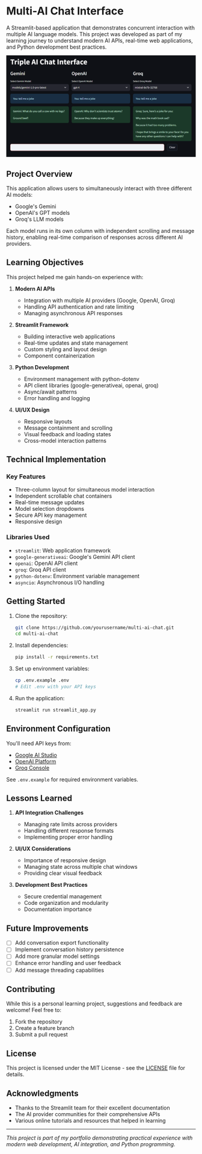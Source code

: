 # Multi-AI Chat Interface

A Streamlit-based application that demonstrates concurrent interaction with multiple AI language models. This project was developed as part of my learning journey to understand modern AI APIs, real-time web applications, and Python development best practices.

![Multi-AI Chat Interface](screenshot.png) <!-- You can add a screenshot of your application here -->

## Project Overview

This application allows users to simultaneously interact with three different AI models:
- Google's Gemini
- OpenAI's GPT models
- Groq's LLM models

Each model runs in its own column with independent scrolling and message history, enabling real-time comparison of responses across different AI providers.

## Learning Objectives

This project helped me gain hands-on experience with:

1. **Modern AI APIs**
   - Integration with multiple AI providers (Google, OpenAI, Groq)
   - Handling API authentication and rate limiting
   - Managing asynchronous API responses

2. **Streamlit Framework**
   - Building interactive web applications
   - Real-time updates and state management
   - Custom styling and layout design
   - Component containerization

3. **Python Development**
   - Environment management with python-dotenv
   - API client libraries (google-generativeai, openai, groq)
   - Async/await patterns
   - Error handling and logging

4. **UI/UX Design**
   - Responsive layouts
   - Message containment and scrolling
   - Visual feedback and loading states
   - Cross-model interaction patterns

## Technical Implementation

### Key Features
- Three-column layout for simultaneous model interaction
- Independent scrollable chat containers
- Real-time message updates
- Model selection dropdowns
- Secure API key management
- Responsive design

### Libraries Used
- `streamlit`: Web application framework
- `google-generativeai`: Google's Gemini API client
- `openai`: OpenAI API client
- `groq`: Groq API client
- `python-dotenv`: Environment variable management
- `asyncio`: Asynchronous I/O handling

## Getting Started

1. Clone the repository:
   ```bash
   git clone https://github.com/yourusername/multi-ai-chat.git
   cd multi-ai-chat
   ```

2. Install dependencies:
   ```bash
   pip install -r requirements.txt
   ```

3. Set up environment variables:
   ```bash
   cp .env.example .env
   # Edit .env with your API keys
   ```

4. Run the application:
   ```bash
   streamlit run streamlit_app.py
   ```

## Environment Configuration

You'll need API keys from:
- [Google AI Studio](https://makersuite.google.com/app/apikey)
- [OpenAI Platform](https://platform.openai.com/api-keys)
- [Groq Console](https://console.groq.com/keys)

See `.env.example` for required environment variables.

## Lessons Learned

1. **API Integration Challenges**
   - Managing rate limits across providers
   - Handling different response formats
   - Implementing proper error handling

2. **UI/UX Considerations**
   - Importance of responsive design
   - Managing state across multiple chat windows
   - Providing clear visual feedback

3. **Development Best Practices**
   - Secure credential management
   - Code organization and modularity
   - Documentation importance

## Future Improvements

- [ ] Add conversation export functionality
- [ ] Implement conversation history persistence
- [ ] Add more granular model settings
- [ ] Enhance error handling and user feedback
- [ ] Add message threading capabilities

## Contributing

While this is a personal learning project, suggestions and feedback are welcome! Feel free to:
1. Fork the repository
2. Create a feature branch
3. Submit a pull request

## License

This project is licensed under the MIT License - see the [LICENSE](LICENSE) file for details.

## Acknowledgments

- Thanks to the Streamlit team for their excellent documentation
- The AI provider communities for their comprehensive APIs
- Various online tutorials and resources that helped in learning

---
*This project is part of my portfolio demonstrating practical experience with modern web development, AI integration, and Python programming.*
